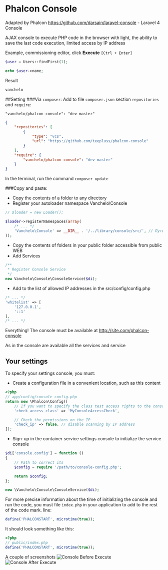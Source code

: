 Phalcon Console
===============
Adapted by Phalcon https://github.com/darsain/laravel-console - Laravel 4 Console

AJAX console to execute PHP code in the browser with light, the ability to save the last code execution, limited access by IP address

Example, commissioning editor, click **Execute** `[Ctrl + Enter]`
 ```php
 $user = Users::findFirst(1);

 echo $user->name;
 ```
 Result
 ```php
 vanchelo
 ```

##Setting
###Via `composer`:
Add to file `composer.json` section `repositories` and `require`:
```
"vanchelo/phalcon-console": "dev-master"
```

```json
{
    "repositories": [
        {
            "type": "vcs",
            "url": "https://github.com/teepluss/phalcon-console"
        }
    ],
    "require": {
        "vanchelo/phalcon-console": "dev-master"
    }
}
```
In the terminal, run the command `composer update`


###Copy and paste:
* Copy the contents of a folder to any directory
* Register your autoloader namespace Vanchelo\Console
```php
// $loader = new Loader();

$loader->registerNamespaces(array(
    /* ... */
    'Vanchelo\Console' => __DIR__ . '/../library/console/src/', // Путь может быть другим
));
```

* Copy the contents of folders in your public folder accessible from public WEB
* Add Services

```php
/**
 * Register Console Service
 */
new Vanchelo\Console\ConsoleService($di);
```

* Add to the list of allowed IP addresses in the src/config/config.php

```php
/* ... */
'whitelist' => [
    '127.0.0.1',
    '::1'
],
/* ... */
```

Everything! The console must be available at http://site.com/phalcon-console

As in the console are available all the services and service

## Your settings
To specify your settings console, you must:
- Create a configuration file in a convenient location, such as this content
```php
<?php
// app/config/console-config.php
return new \Phalcon\Config([
    // If you want to specify the class test access rights to the console
    'check_access_class' => 'MyConsoleAccessCheck',

    // Check the permissions on the IP
    'check_ip' => false, // disable scanning by IP address
]);
```
- Sign-up in the container service settings console to initialize the service console
```php
$di['console.config'] = function ()
{
    // Path to correct its
    $config = require '/path/to/console-config.php';

    return $config;
};

new \Vanchelo\Console\ConsoleService($di);
```

For more precise information about the time of initializing the console and run the code, you must file `index.php` in your application to add to the rest of the code mark. line:

```php
define('PHALCONSTART', microtime(true));
```
It should look something like this:
```php
<?php
// public/index.php
define('PHALCONSTART', microtime(true));
```

A couple of screenshots
![Console Before Execute](http://i58.fastpic.ru/big/2013/1221/9d/fddb76f0f45ab5b665144e8dc7cd6f9d.jpg "Консоль до выполнеиня")
![Console After Execute](http://i58.fastpic.ru/big/2013/1221/19/a60efe026438b9a17b0ff8e73470ec19.jpg "Консоль после выполнеиня")
